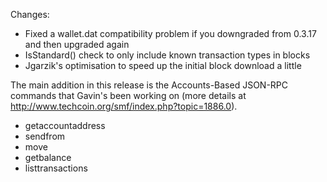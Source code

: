 Changes:
* Fixed a wallet.dat compatibility problem if you downgraded from 0.3.17 and then upgraded again
* IsStandard() check to only include known transaction types in blocks
* Jgarzik's optimisation to speed up the initial block download a little

The main addition in this release is the Accounts-Based JSON-RPC commands that Gavin's been working on (more details at http://www.techcoin.org/smf/index.php?topic=1886.0).  
* getaccountaddress
* sendfrom
* move
* getbalance
* listtransactions
